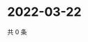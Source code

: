 # 2022-03-22

共 0 条

<!-- BEGIN WEIBO -->
<!-- 最后更新时间 Tue Mar 22 2022 12:19:27 GMT+0800 (China Standard Time) -->

<!-- END WEIBO -->
